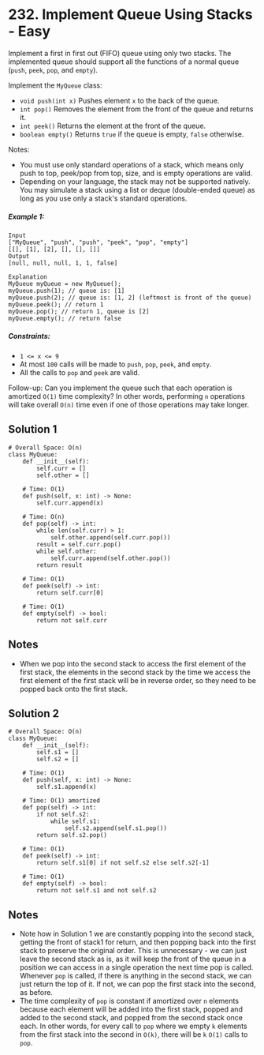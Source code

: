 # 232. Implement Queue Using Stacks - Easy

Implement a first in first out (FIFO) queue using only two stacks. The implemented queue should support all the functions of a normal queue (`push`, `peek`, `pop`, and `empty`).

Implement the `MyQueue` class:

- `void push(int x)` Pushes element `x` to the back of the queue.
- `int pop()` Removes the element from the front of the queue and returns it.
- `int peek()` Returns the element at the front of the queue.
- `boolean empty()` Returns `true` if the queue is empty, `false` otherwise.

Notes:

- You must use only standard operations of a stack, which means only push to top, peek/pop from top, size, and is empty operations are valid.
- Depending on your language, the stack may not be supported natively. You may simulate a stack using a list or deque (double-ended queue) as long as you use only a stack's standard operations.


##### Example 1:

```
Input
["MyQueue", "push", "push", "peek", "pop", "empty"]
[[], [1], [2], [], [], []]
Output
[null, null, null, 1, 1, false]

Explanation
MyQueue myQueue = new MyQueue();
myQueue.push(1); // queue is: [1]
myQueue.push(2); // queue is: [1, 2] (leftmost is front of the queue)
myQueue.peek(); // return 1
myQueue.pop(); // return 1, queue is [2]
myQueue.empty(); // return false
```

##### Constraints:

- `1 <= x <= 9`
- At most `100` calls will be made to `push`, `pop`, `peek`, and `empty`.
- All the calls to `pop` and `peek` are valid.

Follow-up: Can you implement the queue such that each operation is amortized `O(1)` time complexity? In other words, performing `n` operations will take overall `O(n)` time even if one of those operations may take longer.

## Solution 1

```
# Overall Space: O(n)
class MyQueue:
    def __init__(self):
        self.curr = []
        self.other = []

    # Time: O(1)
    def push(self, x: int) -> None:
        self.curr.append(x)

    # Time: O(n)
    def pop(self) -> int:
        while len(self.curr) > 1:
            self.other.append(self.curr.pop())
        result = self.curr.pop()
        while self.other:
            self.curr.append(self.other.pop())
        return result

    # Time: O(1)
    def peek(self) -> int:
        return self.curr[0]

    # Time: O(1)
    def empty(self) -> bool:
        return not self.curr
```

## Notes
- When we pop into the second stack to access the first element of the first stack, the elements in the second stack by the time we access the first element of the first stack will be in reverse order, so they need to be popped back onto the first stack.

## Solution 2

```
# Overall Space: O(n)
class MyQueue:
    def __init__(self):
        self.s1 = []
        self.s2 = []

    # Time: O(1)
    def push(self, x: int) -> None:
        self.s1.append(x)

    # Time: O(1) amortized
    def pop(self) -> int:
        if not self.s2:
            while self.s1:
                self.s2.append(self.s1.pop())
        return self.s2.pop()

    # Time: O(1)
    def peek(self) -> int:
        return self.s1[0] if not self.s2 else self.s2[-1]

    # Time: O(1)
    def empty(self) -> bool:
        return not self.s1 and not self.s2
```

## Notes
- Note how in Solution 1 we are constantly popping into the second stack, getting the front of stack1 for return, and then popping back into the first stack to preserve the original order. This is unnecessary - we can just leave the second stack as is, as it will keep the front of the queue in a position we can access in a single operation the next time pop is called. Whenever `pop` is called, if there is anything in the second stack, we can just return the top of it. If not, we can pop the first stack into the second, as before.
- The time complexity of `pop` is constant if amortized over `n` elements because each element will be added into the first stack, popped and added to the second stack, and popped from the second stack once each. In other words, for every call to `pop` where we empty `k` elements from the first stack into the second in `O(k)`, there will be `k` `O(1)` calls to `pop`.